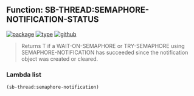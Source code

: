 ## Function: SB-THREAD:SEMAPHORE-NOTIFICATION-STATUS
[![package](https://img.shields.io/badge/Package-SB--THREAD-5f9ea0.svg?style=social&colorA=999999)](../) [![type](https://img.shields.io/badge/Type-Function-5f9ea0.svg?style=social&colorA=999999)](../#function) [![github](https://img.shields.io/badge/GitHub-View_the_source-5f9ea0.svg?style=social&colorA=999999&logo=github)](https://github.com/sbcl/sbcl/blob/master/src/code/target-thread.lisp/) 

> Returns T if a WAIT-ON-SEMAPHORE or TRY-SEMAPHORE using
> SEMAPHORE-NOTIFICATION has succeeded since the notification object was created
> or cleared.

### Lambda list
```cl
(sb-thread:semaphore-notification)
```
